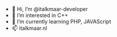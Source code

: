 - 👋 Hi, I’m @italkmaar-developer
- 👀 I’m interested in C++
- 🌱 I’m currently learning PHP, JAVAScript 
- 📫 italkmaar.nl

<!---
italkmaar-developer/italkmaar-developer is a ✨ special ✨ repository because its `README.md` (this file) appears on your GitHub profile.
You can click the Preview link to take a look at your changes.
--->
